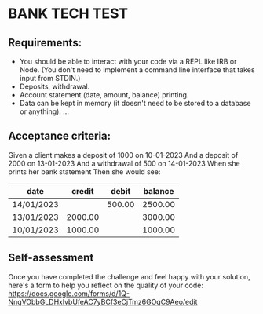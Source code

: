 # BANK TECH TEST

## Requirements:

- You should be able to interact with your code via a REPL like IRB or Node. (You don't need to implement a command line interface that takes input from STDIN.)
- Deposits, withdrawal.
- Account statement (date, amount, balance) printing.
- Data can be kept in memory (it doesn't need to be stored to a database or anything).
  ...

## Acceptance criteria:

Given a client makes a deposit of 1000 on 10-01-2023
And a deposit of 2000 on 13-01-2023
And a withdrawal of 500 on 14-01-2023
When she prints her bank statement
Then she would see:

| date       | credit  | debit  | balance |
| ---------- | ------- | ------ | ------- |
| 14/01/2023 |         | 500.00 | 2500.00 |
| 13/01/2023 | 2000.00 |        | 3000.00 |
| 10/01/2023 | 1000.00 |        | 1000.00 |

## Self-assessment

Once you have completed the challenge and feel happy with your solution, here's a form to help you reflect on the quality of your code: https://docs.google.com/forms/d/1Q-NnqVObbGLDHxlvbUfeAC7yBCf3eCjTmz6GOqC9Aeo/edit

